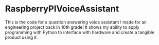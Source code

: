 # RaspberryPIVoiceAssistant
This is the code for a question answering voice assistant I made for an engineering project back in 10th grade! It shows my ability to apply programming with Python to interface with hardware and create a tangible product using it.